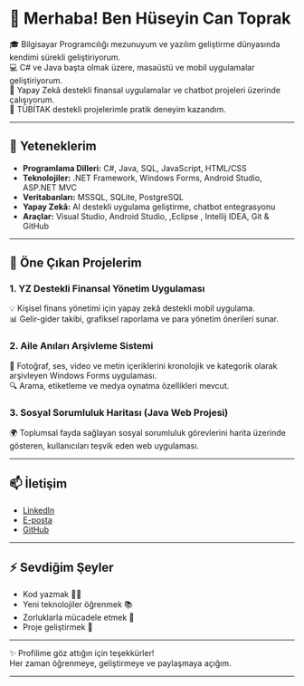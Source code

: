 # 👋 Merhaba! Ben Hüseyin Can Toprak

🎓 Bilgisayar Programcılığı mezunuyum ve yazılım geliştirme dünyasında kendimi sürekli geliştiriyorum.  
💻 C# ve Java başta olmak üzere, masaüstü ve mobil uygulamalar geliştiriyorum.  
🤖 Yapay Zekâ destekli finansal uygulamalar ve chatbot projeleri üzerinde çalışıyorum.  
🚀 TÜBİTAK destekli projelerimle pratik deneyim kazandım.

---

## 🌟 Yeteneklerim
- **Programlama Dilleri:** C#, Java, SQL, JavaScript, HTML/CSS  
- **Teknolojiler:** .NET Framework, Windows Forms, Android Studio, ASP.NET MVC  
- **Veritabanları:** MSSQL, SQLite, PostgreSQL  
- **Yapay Zekâ:** AI destekli uygulama geliştirme, chatbot entegrasyonu  
- **Araçlar:** Visual Studio, Android Studio, ,Eclipse , Intellij IDEA, Git & GitHub

---

## 📂 Öne Çıkan Projelerim

### 1. **YZ Destekli Finansal Yönetim Uygulaması**  
💡 Kişisel finans yönetimi için yapay zekâ destekli  mobil uygulama.  
📊 Gelir-gider takibi, grafiksel raporlama ve para yönetim önerileri sunar.

### 2. **Aile Anıları Arşivleme Sistemi**  
📸 Fotoğraf, ses, video ve metin içeriklerini kronolojik ve kategorik olarak arşivleyen Windows Forms uygulaması.  
🔍 Arama, etiketleme ve medya oynatma özellikleri mevcut.

### 3. **Sosyal Sorumluluk Haritası (Java Web Projesi)**  
🌍 Toplumsal fayda sağlayan sosyal sorumluluk görevlerini harita üzerinde gösteren, kullanıcıları teşvik eden web uygulaması.

---

## 📫 İletişim

- [LinkedIn]([https://linkedin.com/in/huseyincantoprak](https://www.linkedin.com/in/h%C3%BCseyin-can-toprak-3334ab295/))  
- [E-posta](hcan.toprak06@gmail.com) 
- [GitHub](https://github.com/HuseyinCanToprak50)  

---

## ⚡ Sevdiğim Şeyler  
- Kod yazmak 👨‍💻  
- Yeni teknolojiler öğrenmek 📚  
- Zorluklarla mücadele etmek 💪  
- Proje geliştirmek 🚀  

---

✨ Profilime göz attığın için teşekkürler!  
Her zaman öğrenmeye, geliştirmeye ve paylaşmaya açığım.  

---


